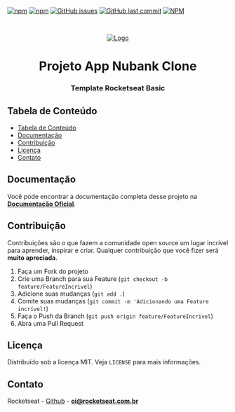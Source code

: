 <!--
*** Obrigado por estar vendo o nosso README. Se você tiver alguma sugestão
*** que possa melhorá-lo ainda mais dê um fork no repositório e crie uma Pull
*** Request ou abra uma Issue com a tag "sugestão".
*** Obrigado novamente! Agora vamos rodar esse projeto incrível :D
-->

<!-- PROJECT SHIELDS -->

[![npm](https://img.shields.io/npm/v/react-native-template-rocketseat-basic.svg?label=npm%20package)](https://www.npmjs.com/package/react-native-template-rocketseat-basic)
[![npm](https://img.shields.io/npm/dt/react-native-template-rocketseat-basic.svg)](https://www.npmjs.com/package/react-native-template-rocketseat-basic)
[![GitHub issues](https://img.shields.io/github/issues-raw/rocketseat/react-native-template-rocketseat-basic.svg)](https://github.com/Rocketseat/react-native-template-rocketseat-basic/issues)
[![GitHub last commit](https://img.shields.io/github/last-commit/rocketseat/react-native-template-rocketseat-basic.svg)](https://github.com/Rocketseat/react-native-template-rocketseat-basic/commits/master)
[![NPM](https://img.shields.io/npm/l/react-native-template-rocketseat-basic.svg)](https://choosealicense.com/licenses/mit)

<!-- PROJECT LOGO -->
<br />
<p align="center">
  <a href="https://rocketseat.com.br">
    <img src="https://s3-sa-east-1.amazonaws.com/rocketseat-cdn/rocketseat_logo_roxa.png" alt="Logo">
  </a>
  <h1 align="center">Projeto App Nubank Clone</h1>
  <h3 align="center">Template Rocketseat Basic</h3>
</p>

<!-- TABLE OF CONTENTS -->

## Tabela de Conteúdo

- [Tabela de Conteúdo](#tabela-de-conte%C3%BAdo)
- [Documentação](#documenta%C3%A7%C3%A3o)
- [Contribuição](#contribui%C3%A7%C3%A3o)
- [Licença](#licen%C3%A7a)
- [Contato](#contato)

<!-- ABOUT THE PROJECT -->

## Documentação

Você pode encontrar a documentação completa desse projeto na **[Documentação Oficial](https://docs.rocketseat.dev/react-native-template-basic/introducao)**.

<!-- CONTRIBUTING -->

## Contribuição

Contribuições são o que fazem a comunidade open source um lugar incrível para aprender, inspirar e criar. Qualquer contribuição que você fizer será **muito apreciada**.

1. Faça um Fork do projeto
2. Crie uma Branch para sua Feature (`git checkout -b feature/FeatureIncrivel`)
3. Adicione suas mudanças (`git add .`)
4. Comite suas mudanças (`git commit -m 'Adicionando uma Feature incrível!`)
5. Faça o Push da Branch (`git push origin feature/FeatureIncrivel`)
6. Abra uma Pull Request

<!-- LICENSE -->

## Licença

Distribuído sob a licença MIT. Veja `LICENSE` para mais informações.

<!-- CONTACT -->

## Contato

Rocketseat - [Github](https://github.com/rocketseat) - **oi@rocketseat.com.br**
